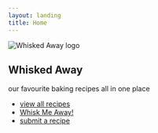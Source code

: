 ```yaml
---
layout: landing
title: Home
---
```


<section class="hero">
    <img src="{{ '/assets/images/whisked-away-logo-transparent.png' | relative_url }}" alt="Whisked Away logo" class="logo">
    <h1>Whisked Away</h1>
    <p>our favourite baking recipes all in one place</p>
    <nav>
        <ul>
            <li><a href="/recipes/">view all recipes</a></li>
            <li><a href="" class="cta-btn">Whisk Me Away!</a></li>
            <li><a href="">submit a recipe</a></li>
        </ul>
    </nav>
</section>